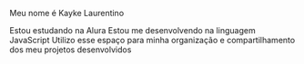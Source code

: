 Meu nome é Kayke Laurentino 

Estou estudando na Alura
Estou me desenvolvendo na linguagem JavaScript
Utilizo esse espaço para minha organização e compartilhamento dos meu projetos desenvolvidos
